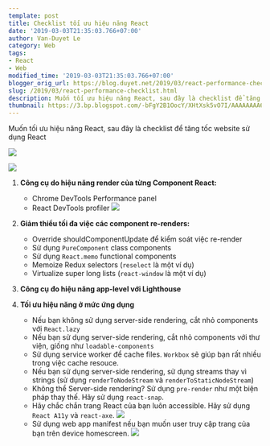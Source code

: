 ```yaml
---
template: post
title: Checklist tối ưu hiệu năng React
date: '2019-03-03T21:35:03.766+07:00'
author: Van-Duyet Le
category: Web
tags:
- React
- Web
modified_time: '2019-03-03T21:35:03.766+07:00'
blogger_orig_url: https://blog.duyet.net/2019/03/react-performance-checklist.html
slug: /2019/03/react-performance-checklist.html
description: Muốn tối ưu hiệu năng React, sau đây là checklist để tăng tốc website sử dụng React
thumbnail: https://3.bp.blogspot.com/-bFgY2B1OocY/XHtXsk5vO7I/AAAAAAAA6jw/58sdPt44VxEgItEdWIo6nhCaVnHsEbcmQCK4BGAYYCw/s1600/zoomed.png
---
```


Muốn tối ưu hiệu năng React, sau đây là checklist để tăng tốc website sử dụng React

![](https://3.bp.blogspot.com/-bFgY2B1OocY/XHtXsk5vO7I/AAAAAAAA6jw/58sdPt44VxEgItEdWIo6nhCaVnHsEbcmQCK4BGAYYCw/s640/zoomed.png)

![](https://3.bp.blogspot.com/-88w00Q65w1k/XHtYDuYn0CI/AAAAAAAA6j8/DmpotG_Kdhw7vQFdUmG61iic8hsErpG9wCK4BGAYYCw/s800/zoom-in-and-out-39ba82394205242af7c37ccb3a631f4d.gif)


1. **Công cụ do hiệu năng render của từng Component React:**
    - Chrome DevTools Performance panel
    - React DevTools profiler
    ![](https://2.bp.blogspot.com/-0U97Y5kWbSo/XHtYIHrQFFI/AAAAAAAA6kE/f4wpIccSVxYs2d0VXhN4fthLdJsePpOIgCK4BGAYYCw/s640/flame-chart-3046f500b9bfc052bde8b7b3b3cfc243-53c76.png)

2. **Giảm thiểu tối đa việc các component re-renders:**
    - Override shouldComponentUpdate để kiểm soát việc re-render
    - Sử dụng `PureComponent` class components
    - Sử dụng `React.memo` functional components
    - Memoize Redux selectors (`reselect` là một ví dụ)
    - Virtualize super long lists (`react-window` là một ví dụ)

3. **Công cụ đo hiệu năng app-level với Lighthouse**
4. **Tối ưu hiệu năng ở mức ứng dụng**

    - Nếu bạn không sử dụng server-side rendering, cắt nhỏ components với `React.lazy`
    - Nếu bạn sử dụng server-side rendering, cắt nhỏ components với thư viện, giống như `loadable-components`
    - Sử dụng service worker để cache files. `Workbox` sẽ giúp bạn rất nhiều trong việc cache resouce.
    - Nếu bạn sử dụng server-side rendering, sử dụng streams thay vì strings (sử dụng `renderToNodeStream` và `renderToStaticNodeStream`)
    - Không thể Server-side rendering? Sử dụng `pre-render` như một biện pháp thay thế. Hãy sử dụng `react-snap`.
    - Hãy chắc chắn trang React của bạn luôn accessible. Hãy sử dụng `React A11y` và `react-axe`.
    ![](https://3.bp.blogspot.com/--uiWbFavkUY/XHtXQ6MCMlI/AAAAAAAA6jk/85GdmBjk6TMbh6hTTD4uHcPADt_x0WxnQCK4BGAYYCw/s400/react-a11y.png)
    - Sử dụng web app manifest nếu bạn muốn user truy cập trang của bạn trên device homescreen.
    ![](https://1.bp.blogspot.com/-sRZFyclVMdk/XHtUZAojwwI/AAAAAAAA6jU/kO1B1tkD-Z86ONRfBVC318y4om4SG9_PgCLcBGAs/s400/webmanifest.png)